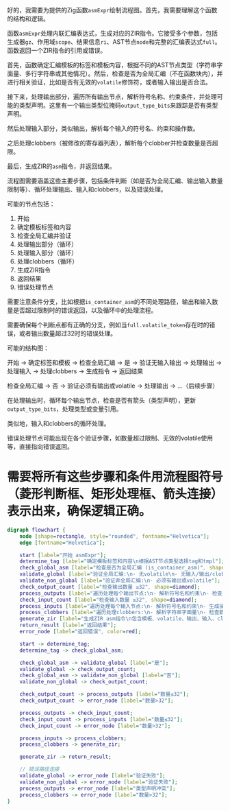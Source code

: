 好的，我需要为提供的Zig函数`asmExpr`绘制流程图。首先，我需要理解这个函数的结构和逻辑。

函数`asmExpr`处理内联汇编表达式，生成对应的ZIR指令。它接受多个参数，包括生成器`gz`、作用域`scope`、结果信息`ri`、AST节点`node`和完整的汇编表达式`full`。函数返回一个ZIR指令的引用或错误。

首先，函数确定汇编模板的标签和模板内容，根据不同的AST节点类型（字符串字面量、多行字符串或其他情况）。然后，检查是否为全局汇编（不在函数块内），并进行相关验证，比如是否有无效的`volatile`修饰符，或者输入输出是否合法。

接下来，处理输出部分，遍历所有输出节点，解析符号名称、约束条件，并处理可能的类型声明。这里有一个输出类型位掩码`output_type_bits`来跟踪是否有类型声明。

然后处理输入部分，类似输出，解析每个输入的符号名、约束和操作数。

之后处理clobbers（被修改的寄存器列表），解析每个clobber并检查数量是否超限。

最后，生成ZIR的`asm`指令，并返回结果。

流程图需要涵盖这些主要步骤，包括条件判断（如是否为全局汇编、输出输入数量限制等）、循环处理输出、输入和clobbers，以及错误处理。

可能的节点包括：

1. 开始
2. 确定模板标签和内容
3. 检查全局汇编并验证
4. 处理输出部分（循环）
5. 处理输入部分（循环）
6. 处理clobbers（循环）
7. 生成ZIR指令
8. 返回结果
9. 错误处理节点

需要注意条件分支，比如根据`is_container_asm`的不同处理路径，输出和输入数量是否超过限制时的错误返回，以及循环中的处理流程。

需要确保每个判断点都有正确的分支，例如当`full.volatile_token`存在时的错误，或者输出数量超过32时的错误处理。

可能的结构图：

开始 → 确定标签和模板 → 检查全局汇编 → 是 → 验证无输入输出 → 处理输出 → 处理输入 → 处理clobbers → 生成指令 → 返回结果

检查全局汇编 → 否 → 验证必须有输出或volatile → 处理输出 → ...（后续步骤）

在处理输出时，循环每个输出节点，检查是否有箭头（类型声明），更新`output_type_bits`，处理类型或变量引用。

类似地，输入和clobbers的循环处理。

错误处理节点可能出现在各个验证步骤，如数量超过限制、无效的volatile使用等，直接指向错误返回。

需要将所有这些步骤和条件用流程图符号（菱形判断框、矩形处理框、箭头连接）表示出来，确保逻辑正确。
================================================
```dot
digraph flowchart {
    node [shape=rectangle, style="rounded", fontname="Helvetica"];
    edge [fontname="Helvetica"];

    start [label="开始 asmExpr"];
    determine_tag [label="确定模板标签和内容\n根据AST节点类型选择tag和tmpl"];
    check_global_asm [label="检查是否为全局汇编 (is_container_asm)", shape=diamond];
    validate_global [label="验证全局汇编:\n- 无volatile\n- 无输入/输出/clobbers"];
    validate_non_global [label="验证非全局汇编:\n- 必须有输出或volatile"];
    check_output_count [label="检查输出数量 ≤32", shape=diamond];
    process_outputs [label="遍历处理每个输出节点:\n- 解析符号名和约束\n- 检查是否有类型声明\n- 更新output_type_bits"];
    check_input_count [label="检查输入数量 ≤32", shape=diamond];
    process_inputs [label="遍历处理每个输入节点:\n- 解析符号名和约束\n- 生成操作数表达式"];
    process_clobbers [label="遍历处理clobbers:\n- 解析字符串字面量\n- 检查数量 ≤32"];
    generate_zir [label="生成ZIR asm指令\n包含模板、volatile、输出、输入、clobbers"];
    return_result [label="返回结果"];
    error_node [label="返回错误", color=red];

    start -> determine_tag;
    determine_tag -> check_global_asm;

    check_global_asm -> validate_global [label="是"];
    validate_global -> check_output_count;
    check_global_asm -> validate_non_global [label="否"];
    validate_non_global -> check_output_count;

    check_output_count -> process_outputs [label="数量≤32"];
    check_output_count -> error_node [label="数量>32"];

    process_outputs -> check_input_count;
    check_input_count -> process_inputs [label="数量≤32"];
    check_input_count -> error_node [label="数量>32"];

    process_inputs -> process_clobbers;
    process_clobbers -> generate_zir;

    generate_zir -> return_result;

    // 错误路径连接
    validate_global -> error_node [label="验证失败"];
    validate_non_global -> error_node [label="验证失败"];
    process_outputs -> error_node [label="类型声明冲突"];
    process_clobbers -> error_node [label="数量>32"];
}
```